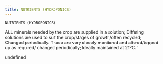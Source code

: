 ```yaml
---
title: NUTRIENTS (HYDROPONICS)
---
```

`NUTRIENTS (HYDROPONICS)`

ALL minerals needed by the crop are supplied in a solution;
Differing solutions are used to suit the crop/stages of growth/often recycled;
Changed periodically.
These are very closely monitored and altered/topped up as required/ changed periodically;
Ideally maintained at 21ºC.
`

undefined